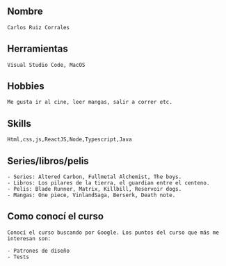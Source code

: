 ## Nombre
```
Carlos Ruiz Corrales
```

## Herramientas
```
Visual Studio Code, MacOS
```

## Hobbies
```
Me gusta ir al cine, leer mangas, salir a correr etc.
```

## Skills
```
Html,css,js,ReactJS,Node,Typescript,Java
```

## Series/libros/pelis
```
- Series: Altered Carbon, Fullmetal Alchemist, The boys.
- Libros: Los pilares de la tierra, el guardian entre el centeno.
- Pelis: Blade Runner, Matrix, Killbill, Reservoir dogs.
- Mangas: One piece, VinlandSaga, Berserk, Death note.
```

## Como conocí el curso
```
Conocí el curso buscando por Google. Los puntos del curso que más me interesan son:

- Patrones de diseño
- Tests
```